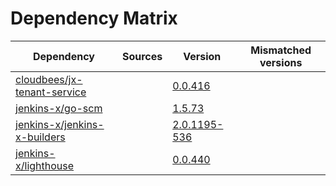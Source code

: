 # Dependency Matrix

Dependency | Sources | Version | Mismatched versions
---------- | ------- | ------- | -------------------
[cloudbees/jx-tenant-service](https://github.com/cloudbees/jx-tenant-service) |  | [0.0.416](https://github.com/cloudbees/jx-tenant-service/releases/tag/v0.0.416) | 
[jenkins-x/go-scm](https://github.com/jenkins-x/go-scm) |  | [1.5.73]() | 
[jenkins-x/jenkins-x-builders](https://github.com/jenkins-x/jenkins-x-builders) |  | [2.0.1195-536]() | 
[jenkins-x/lighthouse](https://github.com/jenkins-x/lighthouse) |  | [0.0.440]() | 
